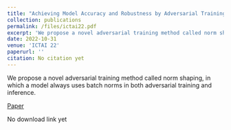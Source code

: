```yaml
---
title: "Achieving Model Accuracy and Robustness by Adversarial Training with Batch Normalization"
collection: publications
permalink: /files/ictai22.pdf
excerpt: 'We propose a novel adversarial training method called norm shaping, in which a model always uses batch norms in both adversarial training and inference.'
date: 2022-10-31
venue: 'ICTAI 22'
paperurl: ''
citation: No citation yet
---
```

We propose a novel adversarial training method called norm shaping, in which a model always uses batch norms in both adversarial training and inference.  

[Paper](http://NioTheFirst.github.io/Brian-Zhang-.github.io/files/ictai22.pdf)  

No download link yet  

